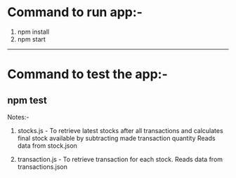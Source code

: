 # Command to run app:-
1. npm install
2. npm start
----------------------------------------------------------------------------------------
# Command to test the app:-
npm test
-----------------------------------------------------------------------------------------
Notes:-
1. stocks.js - To  retrieve latest stocks after all transactions and calculates final stock available by subtracting made transaction quantity
Reads data from stock.json

2. transaction.js - To retrieve transaction for each stock.
Reads data from transactions.json